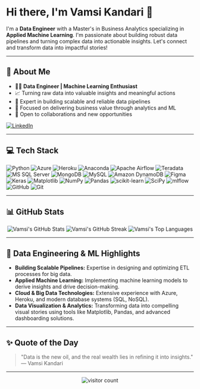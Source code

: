 # Hi there, I'm Vamsi Kandari 👋

I'm a **Data Engineer** with a Master's in Business Analytics specializing in **Applied Machine Learning**. I'm passionate about building robust data pipelines and turning complex data into actionable insights. Let's connect and transform data into impactful stories!

---

## 💫 About Me
- 👨‍💻 **Data Engineer | Machine Learning Enthusiast**
- 📈 Turning raw data into valuable insights and meaningful actions
- 🔧 Expert in building scalable and reliable data pipelines
- 🎯 Focused on delivering business value through analytics and ML
- 🤝 Open to collaborations and new opportunities

[![LinkedIn](https://img.shields.io/badge/LinkedIn-%230077B5.svg?style=for-the-badge&logo=linkedin&logoColor=white)](https://www.linkedin.com/in/vamsikanderi/)

---

## 💻 Tech Stack
![Python](https://img.shields.io/badge/python-3670A0?style=for-the-badge&logo=python&logoColor=ffdd54)
![Azure](https://img.shields.io/badge/azure-%230072C6.svg?style=for-the-badge&logo=microsoftazure&logoColor=white)
![Heroku](https://img.shields.io/badge/heroku-%23430098.svg?style=for-the-badge&logo=heroku&logoColor=white)
![Anaconda](https://img.shields.io/badge/Anaconda-%2344A833.svg?style=for-the-badge&logo=anaconda&logoColor=white)
![Apache Airflow](https://img.shields.io/badge/Apache%20Airflow-017CEE?style=for-the-badge&logo=Apache%20Airflow&logoColor=white)
![Teradata](https://img.shields.io/badge/Teradata-F37440?style=for-the-badge&logo=teradata&logoColor=white)
![MS SQL Server](https://img.shields.io/badge/Microsoft%20SQL%20Server-CC2927?style=for-the-badge&logo=microsoft%20sql%20server&logoColor=white)
![MongoDB](https://img.shields.io/badge/MongoDB-%234ea94b.svg?style=for-the-badge&logo=mongodb&logoColor=white)
![MySQL](https://img.shields.io/badge/mysql-4479A1.svg?style=for-the-badge&logo=mysql&logoColor=white)
![Amazon DynamoDB](https://img.shields.io/badge/Amazon%20DynamoDB-4053D6?style=for-the-badge&logo=Amazon%20DynamoDB&logoColor=white)
![Figma](https://img.shields.io/badge/figma-%23F24E1E.svg?style=for-the-badge&logo=figma&logoColor=white)
![Keras](https://img.shields.io/badge/Keras-%23D00000.svg?style=for-the-badge&logo=Keras&logoColor=white)
![Matplotlib](https://img.shields.io/badge/Matplotlib-%23ffffff.svg?style=for-the-badge&logo=Matplotlib&logoColor=black)
![NumPy](https://img.shields.io/badge/numpy-%23013243.svg?style=for-the-badge&logo=numpy&logoColor=white)
![Pandas](https://img.shields.io/badge/pandas-%23150458.svg?style=for-the-badge&logo=pandas&logoColor=white)
![scikit-learn](https://img.shields.io/badge/scikit--learn-%23F7931E.svg?style=for-the-badge&logo=scikit-learn&logoColor=white)
![SciPy](https://img.shields.io/badge/SciPy-%230C55A5.svg?style=for-the-badge&logo=scipy&logoColor=white)
![mlflow](https://img.shields.io/badge/mlflow-%23d9ead3.svg?style=for-the-badge&logo=mlflow&logoColor=blue)
![GitHub](https://img.shields.io/badge/github-%23121011.svg?style=for-the-badge&logo=github&logoColor=white)
![Git](https://img.shields.io/badge/git-%23F05033.svg?style=for-the-badge&logo=git&logoColor=white)

---

## 📊 GitHub Stats
<div align="center">
  <img src="https://github-readme-stats.vercel.app/api?username=vmk9&theme=dark&hide_border=true&include_all_commits=true&count_private=false" alt="Vamsi's GitHub Stats" />
  <img src="https://github-readme-streak-stats.herokuapp.com/?user=vmk9&theme=dark&hide_border=true" alt="Vamsi's GitHub Streak" />
  <img src="https://github-readme-stats.vercel.app/api/top-langs/?username=vmk9&theme=dark&hide_border=true&include_all_commits=true&count_private=false&layout=compact" alt="Vamsi's Top Languages" />
</div>

---

## 🌟 Data Engineering & ML Highlights
- **Building Scalable Pipelines:** Expertise in designing and optimizing ETL processes for big data.
- **Applied Machine Learning:** Implementing machine learning models to derive insights and drive decision-making.
- **Cloud & Big Data Technologies:** Extensive experience with Azure, Heroku, and modern database systems (SQL, NoSQL).
- **Data Visualization & Analytics:** Transforming data into compelling visual stories using tools like Matplotlib, Pandas, and advanced dashboarding solutions.

---

## ✨ Quote of the Day
> "Data is the new oil, and the real wealth lies in refining it into insights."  
> — Vamsi Kandari

---

<div align="center">
  <img src="https://visitcount.itsvg.in/api?id=vmk9&icon=0&color=0" alt="visitor count" />
</div>
